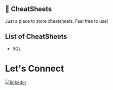 ## 🔗 CheatSheets

Just a place to store cheatsheets. Feel free to use!




## List of CheatSheets


+ SQL 



# Let's Connect 

[![linkedin](https://img.shields.io/badge/linkedin-0A66C2?style=for-the-badge&logo=linkedin&logoColor=white)](https://www.linkedin.com/in/prakhar-srivastav/)